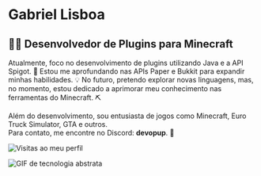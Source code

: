 # **Gabriel Lisboa**  
## 👨‍💻 **Desenvolvedor de Plugins para Minecraft**  

Atualmente, foco no desenvolvimento de plugins utilizando Java e a API Spigot. 🚀 Estou me aprofundando nas APIs Paper e Bukkit para expandir minhas habilidades. 💡 No futuro, pretendo explorar novas linguagens, mas, no momento, estou dedicado a aprimorar meu conhecimento nas ferramentas do Minecraft. ⛏️  

Além do desenvolvimento, sou entusiasta de jogos como Minecraft, Euro Truck Simulator, GTA e outros.  
Para contato, me encontre no Discord: **devopup**. 💬

![Visitas ao meu perfil](https://komarev.com/ghpvc/?username=devopup&label=Visitas+ao+perfil)


![GIF de tecnologia abstrata](https://media.giphy.com/media/1vlBgKjXEz1jTtsuiH/giphy.gif) 
